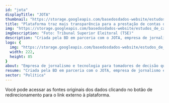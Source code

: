 ```yaml
---
id: "jota"
displayTitle: "JOTA"
thumbnail: "https://storage.googleapis.com/basedosdados-website/estudos_de_caso/thumbnails/thumbnail_estudo_de_caso_jota.png"
title: "Plataforma traz mais transparência para a prestação de contas de candidaturas e partidos nas Eleições 2022"
img: "https://storage.googleapis.com/basedosdados-website/estudos_de_caso/imagens/estudo_de_caso_jota.png"
imgDescription: "Foto: Tribunal Superior Eleitoral (TSE)"
description: "Criada pela BD em parceria com o JOTA, empresa de jornalismo e tecnologia, a plataforma Siga o Dinheiro auxiliou população e imprensa no monitoramento do financiamento de campanhas eleitorais nas eleições de 2022. O projeto se tornou uma importante ferramenta para a transparência pública e o combate à corrupção no processo eleitoral."
logo: {
  img: "https://storage.googleapis.com/basedosdados-website/estudos_de_caso/logos/jota.svg",
  width: 222,
  height: 85
}
about: "Empresa de jornalismo e tecnologia para tomadores de decisão que tem como missão tornar as instituições brasileiras mais transparentes e previsíveis."
resume: "Criada pela BD em parceria com o JOTA, empresa de jornalismo e tecnologia, a plataforma Siga o Dinheiro auxiliou população e imprensa no monitoramento do financiamento de campanhas eleitorais nas eleições de 2022. O projeto se tornou uma importante ferramenta para a transparência pública e o combate à corrupção no processo eleitoral."
sector: "Política"
---
```


Você pode acessar as fontes originais dos dados clicando no botão de redirecionamento para o link externo à plataforma.
